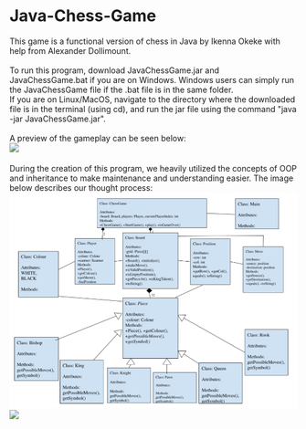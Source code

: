 # Java-Chess-Game
This game is a functional version of chess in Java by Ikenna Okeke with help from Alexander Dollimount.<br /><br />
To run this program, download JavaChessGame.jar and JavaChessGame.bat if you are on Windows. Windows users can simply run the JavaChessGame file if the .bat file is in the same folder.<br />If you are on Linux/MacOS, navigate to the directory where the downloaded file is in the terminal (using cd), and run the jar file using the command "java -jar JavaChessGame.jar".<br /><br />
A preview of the gameplay can be seen below:<br />
![](src/Chess-Program.gif)<br /><br />
During the creation of this program, we heavily utilized the concepts of OOP and inheritance to make maintenance and understanding easier. The image below describes our thought process:<br />
![alt text](https://github.com/IkennaOkeke/Java-Chess-Game/blob/src/Program-Chart.png?raw=true)
![](src/Program-Chart.png)

